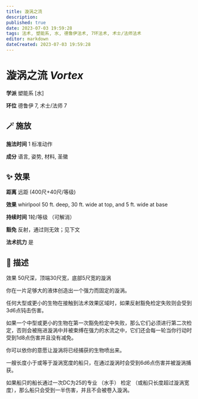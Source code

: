 ```yaml
---
title: 漩涡之流
description: 
published: true
date: 2023-07-03 19:59:28
tags: 法术, 塑能系, 水, 德鲁伊法术, 7环法术, 术士/法师法术
editor: markdown
dateCreated: 2023-07-03 19:59:28
---
```


# **漩涡之流** *Vortex*

**学派** 塑能系 \[水\] 

**环位** 德鲁伊 7, 术士/法师 7

## 🪄 施放

**施法时间** 1 标准动作

**成分** 语言, 姿势, 材料, 圣徽

## ✨ 效果  

**距离** 远距 (400尺+40尺/等级) 

**效果** whirlpool 50 ft. deep, 30 ft. wide at top, and 5 ft. wide at base 

**持续时间** 1轮/等级 （可解消） 

**豁免** 反射，通过则无效；见下文

**法术抗力** 是

## 📖 描述

效果              50尺深，顶端30尺宽，底部5尺宽的漩涡

你在一片足够大的液体创造出一个强力而固定的漩涡。

任何大型或更小的生物在接触到法术效果区域时，如果反射豁免检定失败则会受到3d6点钝击伤害。

如果一个中型或更小的生物在第一次豁免检定中失败，那么它们必须进行第二次检定，否则会被拖进漩涡中并被束缚在强力的水流之中，它们还会每一轮当你行动时受到1d8点伤害并且没有减免。

你可以依你的意愿让漩涡将已经捕获的生物喷出来。

一艘长度小于或等于漩涡宽度的船只，在通过漩涡时会受到6d6点伤害并被漩涡捕获。

如果船只的船长通过一次DC为25的专业 （水手） 检定 （或船只长度超过漩涡宽度），那么船只会受到一半伤害，并且不会被卷入漩涡。
    